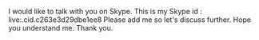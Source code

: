 I would like to talk with you on Skype.
This is my Skype id : live:.cid.c263e3d29dbe1ee8
Please add me so let's discuss further.
Hope you understand me.
Thank you.
